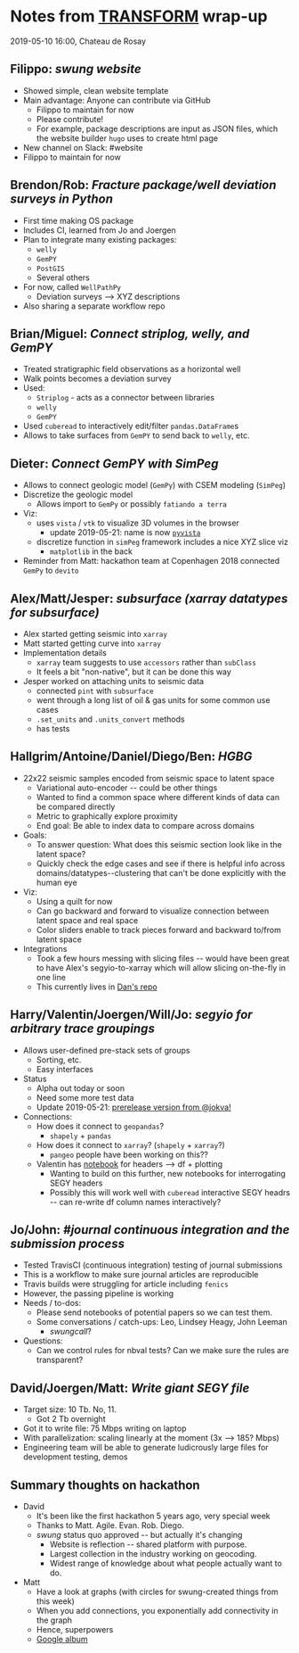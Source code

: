 # Notes from [TRANSFORM](https://agilescientific.com/transform) wrap-up

2019-05-10 16:00, Chateau de Rosay

## Filippo: *swung website*

+ Showed simple, clean website template
+ Main advantage: Anyone can contribute via GitHub
  + Filippo to maintain for now
  + Please contribute!
  + For example, package descriptions are input as JSON files, which the website builder `hugo` uses to create html page
+ New channel on Slack: #website
+ Filippo to maintain for now

## Brendon/Rob: *Fracture package/well deviation surveys in Python*

+ First time making OS package
+ Includes CI, learned from Jo and Joergen
+ Plan to integrate many existing packages:
  + `welly`
  + `GemPY`
  + `PostGIS`
  + Several others
+ For now, called `WellPathPy`
  + Deviation surveys --> XYZ descriptions
+ Also sharing a separate workflow repo

## Brian/Miguel: *Connect striplog, welly, and GemPY*

+ Treated stratigraphic field observations as a horizontal well
+ Walk points becomes a deviation survey
+ Used:
  + `Striplog` - acts as a connector between libraries
  + `welly`
  + `GemPY`
+ Used `cuberead` to interactively edit/filter `pandas.DataFrame`s
+ Allows to take surfaces from `GemPY` to send back to `welly`, etc.

## Dieter: *Connect GemPY with SimPeg*

+ Allows to connect geologic model (`GemPy`) with CSEM modeling (`SimPeg`)
+ Discretize the geologic model
  + Allows import to `GemPy` or possibly `fatiando a terra`
+ Viz:
  + uses `vista` / `vtk` to visualize 3D volumes in the browser
    + update 2019-05-21: name is now [`pyvista`](https://github.com/pyvista/pyvista)
  + discretize function in `simPeg` framework includes a nice XYZ slice viz
    + `matplotlib` in the back
+ Reminder from Matt: hackathon team at Copenhagen 2018 connected `GemPy` to `devito`

## Alex/Matt/Jesper: *subsurface (xarray datatypes for subsurface)*

+ Alex started getting seismic into `xarray`
+ Matt started getting curve into `xarray`
+ Implementation details
  + `xarray` team suggests to use `accessors` rather than `subClass`
  + It feels a bit "non-native", but it can be done this way
+ Jesper worked on attaching units to seismic data
  + connected `pint` with `subsurface`
  + went through a long list of oil & gas units for some common use cases
  + `.set_units` and `.units_convert` methods
  + has tests

## Hallgrim/Antoine/Daniel/Diego/Ben: *HGBG*

+ 22x22 seismic samples encoded from seismic space to latent space
  + Variational auto-encoder -- could be other things
  + Wanted to find a common space where different kinds of data can be compared directly
  + Metric to graphically explore proximity
  + End goal: Be able to index data to compare across domains
+ Goals:
  + To answer question: What does this seismic section look like in the latent space?
  + Quickly check the edge cases and see if there is helpful info across domains/datatypes--clustering that can't be done explicitly with the human eye
+ Viz:
  + Using a quilt for now
  + Can go backward and forward to visualize connection between latent space and real space
  + Color sliders enable to track pieces forward and backward to/from latent space
+ Integrations
  + Took a few hours messing with slicing files -- would have been great to have Alex's segyio-to-xarray which will allow slicing on-the-fly in one line
  + This currently lives in [Dan's repo](https://github.com/esadan/HBGBES)

## Harry/Valentin/Joergen/Will/Jo: *segyio for arbitrary trace groupings*

+ Allows user-defined pre-stack sets of groups
  + Sorting, etc.
  + Easy interfaces
+ Status
  + Alpha out today or soon
  + Need some more test data
  + Update 2019-05-21: [prerelease version from @jokva!](https://pypi.org/project/segyio/1.9.0a1/)
+ Connections:
  + How does it connect to `geopandas`?
    + `shapely` + `pandas`
  + How does it connect to `xarray`? (`shapely` + `xarray`?)
    + `pangeo` people have been working on this??
  + Valentin has [notebook](https://github.com/equinor/segyio-notebooks/tree/master/notebooks/basic) for headers --> df + plotting
    + Wanting to build on this further, new notebooks for interrogating SEGY headers
    + Possibly this will work well with `cuberead` interactive SEGY headrs -- can re-write df column names interactively?

## Jo/John: *#journal continuous integration and the submission process*

+ Tested TravisCI (continuous integration) testing of journal submissions
+ This is a workflow to make sure journal articles are reproducible
+ Travis builds were struggling for article including `fenics`
+ However, the passing pipeline is working
+ Needs / to-dos:
  + Please send notebooks of potential papers so we can test them.
  + Some conversations / catch-ups: Leo, Lindsey Heagy, John Leeman
    + *swungcall*?
+ Questions:
  + Can we control rules for nbval tests? Can we make sure the rules are transparent?

## David/Joergen/Matt: *Write giant SEGY file*

+ Target size: 10 Tb. No, 11.
  + Got 2 Tb overnight
+ Got it to write file: 75 Mbps writing on laptop
+ With parallelization: scaling linearly at the moment (3x --> 185? Mbps)
+ Engineering team will be able to generate ludicrously large files for development testing, demos

## Summary thoughts on hackathon

+ David
  + It's been like the first hackathon 5 years ago, very special week
  + Thanks to Matt. Agile. Evan. Rob. Diego.
  + *swung* status quo approved -- but actually it's changing
    + Website is reflection -- shared platform with purpose.
    + Largest collection in the industry working on geocoding.
    + Widest range of knowledge about what people actually want to do.
+ Matt
  + Have a look at graphs (with circles for swung-created things from this week)
  + When you add connections, you exponentially add connectivity in the graph
  + Hence, superpowers
  + [Google album](https://photos.app.goo.gl/edSj5uigCHP1Qcy59)
